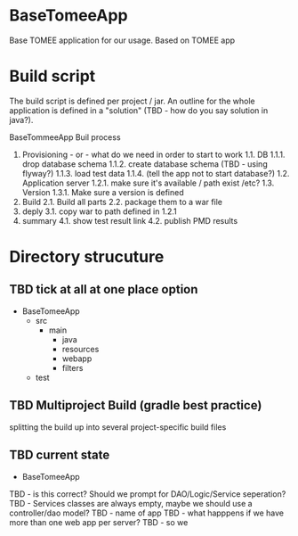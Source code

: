 # BaseTomeeApp
Base TOMEE application for our usage. Based on TOMEE app

# Build script
The build script is defined per project / jar.
An outline for the whole application is defined in a "solution" (TBD - how do you say solution in java?).

BaseTommeeApp
Buil process
1. Provisioning - or - what do we need in order to start to work
1.1. DB
1.1.1. drop database schema
1.1.2. create database schema (TBD - using flyway?)
1.1.3. load test data
1.1.4. (tell the app not to start database?)
1.2. Application server
1.2.1. make sure it's available / path exist /etc?
1.3. Version
1.3.1. Make sure a version is defined
2. Build
2.1. Build all parts
2.2. package them to a war file
3. deply
3.1. copy war to path defined in 1.2.1
4. summary
4.1. show test result link
4.2. publish PMD results


# Directory strucuture
## TBD tick at all at one place option
+ BaseTomeeApp 
  + src
    + main
      + java
      + resources
      + webapp
      + filters
  + test

## TBD Multiproject Build (gradle best practice)
splitting the build up into several project-specific build files

## TBD current state

+ BaseTomeeApp 

TBD - is this correct? Should we prompt for DAO/Logic/Service seperation?
TBD - Services classes are always empty, maybe we should use a controller/dao model?
TBD - name of app
TBD - what happpens if we have more than one web app per server?
TBD - so we 
